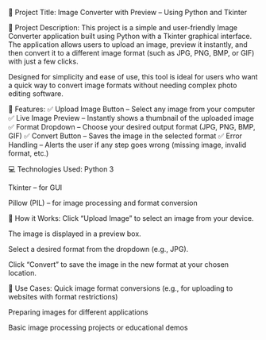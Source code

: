 📌 Project Title:
Image Converter with Preview – Using Python and Tkinter

🧠 Project Description:
This project is a simple and user-friendly Image Converter application built using Python with a Tkinter graphical interface. The application allows users to upload an image, preview it instantly, and then convert it to a different image format (such as JPG, PNG, BMP, or GIF) with just a few clicks.

Designed for simplicity and ease of use, this tool is ideal for users who want a quick way to convert image formats without needing complex photo editing software.

🎯 Features:
✅ Upload Image Button – Select any image from your computer
✅ Live Image Preview – Instantly shows a thumbnail of the uploaded image
✅ Format Dropdown – Choose your desired output format (JPG, PNG, BMP, GIF)
✅ Convert Button – Saves the image in the selected format
✅ Error Handling – Alerts the user if any step goes wrong (missing image, invalid format, etc.)

💻 Technologies Used:
Python 3

Tkinter – for GUI

Pillow (PIL) – for image processing and format conversion

📁 How it Works:
Click “Upload Image” to select an image from your device.

The image is displayed in a preview box.

Select a desired format from the dropdown (e.g., JPG).

Click “Convert” to save the image in the new format at your chosen location.

📌 Use Cases:
Quick image format conversions (e.g., for uploading to websites with format restrictions)

Preparing images for different applications

Basic image processing projects or educational demos



